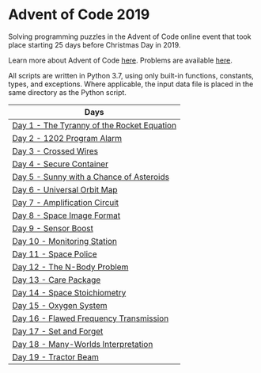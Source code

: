 # Advent of Code 2019

Solving programming puzzles in the Advent of Code online event that took place starting 25 days before Christmas Day in 2019. 

Learn more about Advent of Code [here](http://adventofcode.com/2019/about). Problems are available [here](http://adventofcode.com/2019).

All scripts are written in Python 3.7, using only built-in functions, constants, types, and exceptions. Where applicable, the input data file is placed in the same directory as the Python script.

|Days|
|---|
|[Day 1 - The Tyranny of the Rocket Equation](Days/Day%201%20-%20The%20Tyranny%20of%20the%20Rocket%20Equation)
|[Day 2 - 1202 Program Alarm](Days/Day%202%20-%201202%20Program%20Alarm)
|[Day 3 - Crossed Wires](Days/Day%203%20-%20Crossed%20Wires)
|[Day 4 - Secure Container](Days/Day%204%20-%20Secure%20Container)
|[Day 5 - Sunny with a Chance of Asteroids](Days/Day%205%20-%20Sunny%20with%20a%20Chance%20of%20Asteroids)
|[Day 6 - Universal Orbit Map](Days/Day%206%20-%20Universal%20Orbit%20Map)
|[Day 7 - Amplification Circuit](Days/Day%207%20-%20Amplification%20Circuit)
|[Day 8 - Space Image Format](Days/Day%208%20-%20Space%20Image%20Format)
|[Day 9 - Sensor Boost](Days/Day%209%20-%20Sensor%20Boost)
|[Day 10 - Monitoring Station](Days/Day%2010%20-%20Monitoring%20Station)
|[Day 11 - Space Police](Days/Day%2011%20-%20Space%20Police)
|[Day 12 - The N-Body Problem](Days/Day%2012%20-%20The%20N-Body%20Problem)
|[Day 13 - Care Package](Days/Day%2013%20-%20Care%20Package)
|[Day 14 - Space Stoichiometry](Days/Day%2014%20-%20Space%20Stoichiometry)
|[Day 15 - Oxygen System](Days/Day%2015%20-%20Oxygen%20System)
|[Day 16 - Flawed Frequency Transmission](Days/Day%2016%20-%20Flawed%20Frequency%20Transmission)
|[Day 17 - Set and Forget](Days/Day%2017%20-%20Set%20and%20Forget)
|[Day 18 - Many-Worlds Interpretation](Days/Day%2018%20-%20Many-Worlds%20Intepretation)
|[Day 19 - Tractor Beam](Days/Day%2019%20-%20Tractor%20Beam)
